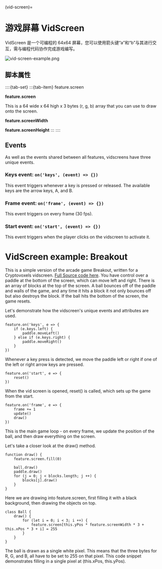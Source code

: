 (vid-screen)=
# 游戏屏幕 VidScreen

VidScreen 是一个可编程的 64x64 屏幕，您可以使用箭头键“a”和“b”与其进行交互，需与编程代码协作完成游戏编写。

![vid-screen-example.png](https://wiki.cryptovoxels.com/vid-screen-example.png)

## 脚本属性

::::{tab-set}
:::{tab-item} feature.screen

**feature.screen**

This is a 64 wide x 64 high x 3 bytes (r, g, b) array that you can use to draw onto the screen.

**feature.screenWidth**

**feature.screenHeight**
:::
::::

## Events

As well as the events shared between all features, vidscreens have three unique events.

### Keys event: `on('keys', (event) => {})`

This event triggers whenever a key is pressed or released. The available keys are the arrow keys, A, and B.

### Frame event: `on('frame', (event) => {})`

This event triggers on every frame (30 fps).

### Start event: `on('start', (event) => {})`

This event triggers when the player clicks on the vidscreen to activate it.

# VidScreen example: Breakout

This is a simple version of the arcade game Breakout, written for a Cryptovoxels vidscreen. [Full Source code here](https://gist.github.com/moritree/5970fca2a61b3dab1179467a6ffcbe07). You have control over a paddle at the bottom of the screen, which can move left and right. There is an array of blocks at the top of the screen. A ball bounces off of the paddle and walls of the game, and any time it hits a block it not only bounces off but also destroys the block. If the ball hits the bottom of the screen, the game resets.

Let's demonstrate how the vidscreen's unique events and attributes are used.

```
feature.on('keys', e => {
    if (e.keys.left) {
        paddle.moveLeft()
    } else if (e.keys.right) {
        paddle.moveRight()
    }
})
```

Whenever a key press is detected, we move the paddle left or right if one of the left or right arrow keys are pressed.

```
feature.on('start', e => {
    reset()
})
```

When the vid screen is opened, reset() is called, which sets up the game from the start.

```
feature.on('frame', e => {
    frame += 1
    update()
    draw()
})
```

This is the main game loop - on every frame, we update the position of the ball, and then draw everything on the screen.

Let's take a closer look at the draw() method.

```
function draw() {
    feature.screen.fill(0)

    ball.draw()
    paddle.draw()
    for (j = 0; j < blocks.length; j ++) {
        blocks[j].draw()
    }
}
```

Here we are drawing into feature.screen, first filling it with a black background, then drawing the objects on top.

```
class Ball {
    draw() {
        for (let i = 0; i < 3; i ++) {
            feature.screen[this.yPos * feature.screenWidth * 3 + this.xPos * 3 + i] = 255
        }
    }
}
```

The ball is drawn as a single white pixel. This means that the three bytes for R, G, and B, all have to be set to 255 on that pixel. This code snippet demonstrates filling in a single pixel at (this.xPos, this.yPos).